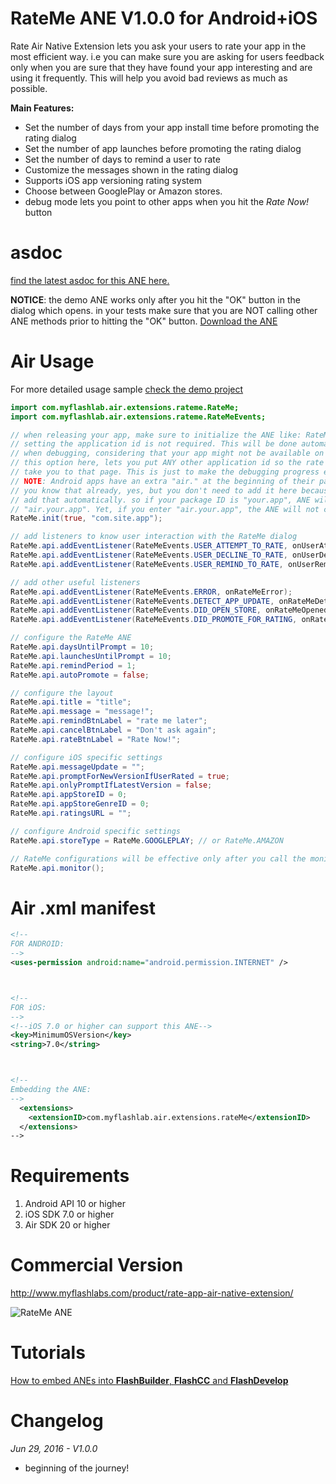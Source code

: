 # RateMe ANE V1.0.0 for Android+iOS
Rate Air Native Extension lets you ask your users to rate your app in the most efficient way. i.e you can make sure you are asking for users feedback only when you are sure that they have found your app interesting and are using it frequently. This will help you avoid bad reviews as much as possible.

**Main Features:**
* Set the number of days from your app install time before promoting the rating dialog
* Set the number of app launches before promoting the rating dialog
* Set the number of days to remind a user to rate
* Customize the messages shown in the rating dialog
* Supports iOS app versioning rating system
* Choose between GooglePlay or Amazon stores.
* debug mode lets you point to other apps when you hit the *Rate Now!* button

# asdoc
[find the latest asdoc for this ANE here.](http://myflashlab.github.io/asdoc/com/myflashlab/air/extensions/rateme/package-detail.html)  

**NOTICE**: the demo ANE works only after you hit the "OK" button in the dialog which opens. in your tests make sure that you are NOT calling other ANE methods prior to hitting the "OK" button.
[Download the ANE](https://github.com/myflashlab/RateMe-ANE/tree/master/FD/lib)

# Air Usage
For more detailed usage sample [check the demo project](https://github.com/myflashlab/RateMe-ANE/blob/master/FD/src/Main.as)
```actionscript
import com.myflashlab.air.extensions.rateme.RateMe;
import com.myflashlab.air.extensions.rateme.RateMeEvents;

// when releasing your app, make sure to initialize the ANE like: RateMe.init();
// setting the application id is not required. This will be done automatically but
// when debugging, considering that your app might not be available on app stores,
// this option here, lets you put ANY other application id so the rate dialog will
// take you to that page. This is just to make the debugging progress easier.
// NOTE: Android apps have an extra "air." at the beginning of their package name.
// you know that already, yes, but you don't need to add it here because the ANE will
// add that automatically. so if your package ID is "your.app", ANE will change it to 
// "air.your.app". Yet, if you enter "air.your.app", the ANE will not change it.
RateMe.init(true, "com.site.app");

// add listeners to know user interaction with the RateMe dialog
RateMe.api.addEventListener(RateMeEvents.USER_ATTEMPT_TO_RATE, onUserAttemptToRate);
RateMe.api.addEventListener(RateMeEvents.USER_DECLINE_TO_RATE, onUserDeclineToRate);
RateMe.api.addEventListener(RateMeEvents.USER_REMIND_TO_RATE, onUserRemindedToRate);

// add other useful listeners
RateMe.api.addEventListener(RateMeEvents.ERROR, onRateMeError);
RateMe.api.addEventListener(RateMeEvents.DETECT_APP_UPDATE, onRateMeDetectediOSAppUpdate);
RateMe.api.addEventListener(RateMeEvents.DID_OPEN_STORE, onRateMeOpenedStore);
RateMe.api.addEventListener(RateMeEvents.DID_PROMOTE_FOR_RATING, onRateMeDialogShown);

// configure the RateMe ANE
RateMe.api.daysUntilPrompt = 10;
RateMe.api.launchesUntilPrompt = 10;
RateMe.api.remindPeriod = 1;
RateMe.api.autoPromote = false;

// configure the layout
RateMe.api.title = "title";
RateMe.api.message = "message!";
RateMe.api.remindBtnLabel = "rate me later";
RateMe.api.cancelBtnLabel = "Don't ask again";
RateMe.api.rateBtnLabel = "Rate Now!";

// configure iOS specific settings
RateMe.api.messageUpdate = "";
RateMe.api.promptForNewVersionIfUserRated = true;
RateMe.api.onlyPromptIfLatestVersion = false;
RateMe.api.appStoreID = 0;
RateMe.api.appStoreGenreID = 0;
RateMe.api.ratingsURL = "";

// configure Android specific settings
RateMe.api.storeType = RateMe.GOOGLEPLAY; // or RateMe.AMAZON

// RateMe configurations will be effective only after you call the monitor method
RateMe.api.monitor();
```

# Air .xml manifest
```xml
<!--
FOR ANDROID:
-->
<uses-permission android:name="android.permission.INTERNET" />



<!--
FOR iOS:
-->
<!--iOS 7.0 or higher can support this ANE-->
<key>MinimumOSVersion</key>
<string>7.0</string>



<!--
Embedding the ANE:
-->
  <extensions>
	<extensionID>com.myflashlab.air.extensions.rateMe</extensionID>
  </extensions>
-->
```

# Requirements 
1. Android API 10 or higher
2. iOS SDK 7.0 or higher
3. Air SDK 20 or higher

# Commercial Version
http://www.myflashlabs.com/product/rate-app-air-native-extension/

![RateMe ANE](http://www.myflashlabs.com/wp-content/uploads/2016/06/product_adobe-air-ane-extension-rateme-595x738.jpg)

# Tutorials
[How to embed ANEs into **FlashBuilder**, **FlashCC** and **FlashDevelop**](https://www.youtube.com/watch?v=Oubsb_3F3ec&list=PL_mmSjScdnxnSDTMYb1iDX4LemhIJrt1O)  

# Changelog
*Jun 29, 2016 - V1.0.0*
* beginning of the journey!
